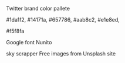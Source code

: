<!--  COLORS -->

Twitter brand color pallete

#1da1f2, #14171a, #657786, #aab8c2, #e1e8ed, 

#f5f8fa

<!-- FONTS -->

Google font
Nunito

<!-- IMAGE -->

sky scrapper
Free images from Unsplash site
